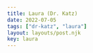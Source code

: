 ```yaml
---
title: Laura (Dr. Katz)
date: 2022-07-05
tags: ["dr-katz", "laura"]
layout: layouts/post.njk
key: laura
---
```

